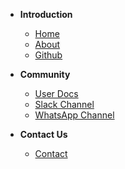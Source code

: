 
- **Introduction**
    - [Home](README.md)
    - [About](Docs/About%20Rapid%20Response.md)
    - [Github](https://github.com/Rapid-Response/rapid-response-docs)

- **Community**
  - [User Docs](/Docs/User%20Docs.md)
  - [Slack Channel]()
  - [WhatsApp Channel](https://chat.whatsapp.com/CECryKM8zOG3N1l7mqYj0y)

- **Contact Us**
  - [Contact]()